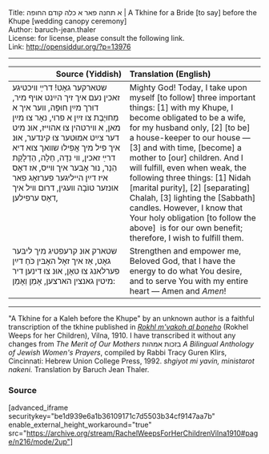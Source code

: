 <html>
<head></head>
<body>
Title: א תחנה פאר א כלה קודם החופה | A Tkhine for a Bride [to say] before the Khupe [wedding canopy ceremony]<br />
Author: baruch-jean.thaler<br />
License: for license, please consult the following link.<br />
Link: <a href="http://opensiddur.org/?p=13976">http://opensiddur.org/?p=13976</a>
<p />
<hr />

<table style="margin-left: auto;margin-right: auto;" class="draggable">
<thead><tr><th id="x" style="text-align: right;">Source (Yiddish)</th><th style="text-align: left;">Translation (English)</th></tr></thead>
<tbody>
<tr><td style="vertical-align:top;" width="46%">
<div class="yiddish"><span lang="yi">
שטארקער גאָט! 
דרײַ װיכטיגע זאכין נעם איך זיך הײַנט אױף מיר, 
דוּרך מײַן חוּפָּה, װער איך א מְחוּיֶבֶת צו זײַן א פרױ, נאָר צוּ מײַן מאן, 
א װירטהין צוּ אהוײז, 
אוּנ מיט דער צײַט אמוּטער צוּ קינדער, 
אוּנ איך פיל מיך אֲפִילוּ שװאך צוּא דיא דרײַ זאכין, 
װי נִדָה, 
חַלָה, 
הַדְלָקַת הַנֵר, 
נוּר אָבּער איך װײס, אז דאָס איז דײַן הײליגער פערזאָג 
פאר אוּנזער טוֺבָה װעגין, 
דרוּם װיל איך דאָס ערפילען, 
</span></div></td>

<td style="vertical-align:top;" width="53%"><div class="english">
Mighty God! 
Today, I take upon myself [to follow] three important things: 
[1] with my Khupe, I become obligated to be a wife, for my husband only, 
[2] [to be] a house-keeper to our house — 
[3] and with time, [become] a mother to [our] children. 
And I will fulfill, even when weak, the following three things: 
[1] Nidah [marital purity], 
[2] [separating] Chalah, 
[3] lighting the [Sabbath] candles. 
However, I know that Your holy obligation [to follow the above]&nbsp;
is for our own benefit; 
therefore, I wish to fulfill them. 
</div></td></tr>


<tr><td style="vertical-align:top;" width="46%">
<div class="yiddish"><span lang="yi">
שטארק אוּנ קרעפטיג מיך ליבּער גאָט, 
אַז איך זאָל האָבּין כֹּחַ דײַן פערלאנג צוּ טאָן, 
אוּנ צוּ דינען דיר מיטין גאנצין הארצען, 
אָמֵן וְאָמֵן:
</span></div></td>

<td style="vertical-align:top;" width="53%"><div class="english">
Strengthen and empower me, 
Beloved God, that I have the energy to do what You desire, 
and to serve You with my entire heart — 
Amen and <em>Amen</em>!
</div></td>
</tr>
</tbody></table>

<hr />
"A Tkhine for a Kaleh before the Khupe" by an unknown author is a faithful transcription of the tkhine published in <em><a href="https://opensiddur.org/compilations/rabbinic-prayer/seder-tkhines/rokhl-mvako-al-boneho-a-nayye-shas-tekhine-vilna-1910/">Rokhl m'vakoh al boneho</a></em> (Rokhel Weeps for her Children), Vilna, 1910. I have transcribed it without any changes from <em>The Merit of Our Mothers</em> בזכות אמהות <em>A Bilingual Anthology of Jewish Women's Prayers</em>, compiled by Rabbi Tracy Guren Klirs, Cincinnati: Hebrew Union College Press, 1992. <em>shgiyot mi yavin, ministarot nakeni.</em> Translation by Baruch Jean Thaler.

<h3>Source</h3>

[advanced_iframe securitykey="be1d939e6a1b36109171c7d5503b34cf9147aa7b" enable_external_height_workaround="true" src="https://archive.org/stream/RachelWeepsForHerChildrenVilna1910#page/n216/mode/2up"]


</body>
</html>